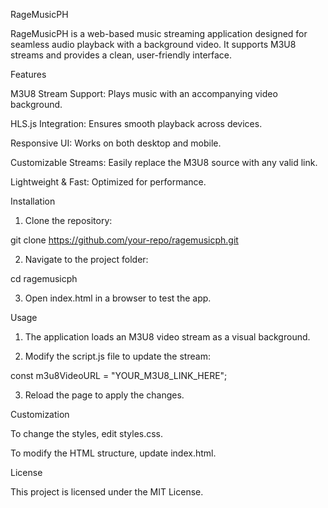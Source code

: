 RageMusicPH

RageMusicPH is a web-based music streaming application designed for seamless audio playback with a background video. It supports M3U8 streams and provides a clean, user-friendly interface.

Features

M3U8 Stream Support: Plays music with an accompanying video background.

HLS.js Integration: Ensures smooth playback across devices.

Responsive UI: Works on both desktop and mobile.

Customizable Streams: Easily replace the M3U8 source with any valid link.

Lightweight & Fast: Optimized for performance.


Installation

1. Clone the repository:

git clone https://github.com/your-repo/ragemusicph.git


2. Navigate to the project folder:

cd ragemusicph


3. Open index.html in a browser to test the app.



Usage

1. The application loads an M3U8 video stream as a visual background.


2. Modify the script.js file to update the stream:

const m3u8VideoURL = "YOUR_M3U8_LINK_HERE";


3. Reload the page to apply the changes.



Customization

To change the styles, edit styles.css.

To modify the HTML structure, update index.html.


License

This project is licensed under the MIT License.
